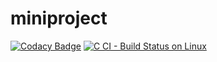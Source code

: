 # miniproject
[![Codacy Badge](https://api.codacy.com/project/badge/Grade/be12598794b044ec94342e6007550f1a)](https://app.codacy.com/gh/yasin904/miniproject?utm_source=github.com&utm_medium=referral&utm_content=yasin904/miniproject&utm_campaign=Badge_Grade_Settings)
[![C CI - Build Status on Linux](https://github.com/yasin904/miniproject/actions/workflows/c-build.yml/badge.svg)](https://github.com/yasin904/miniproject/actions/workflows/c-build.yml)

